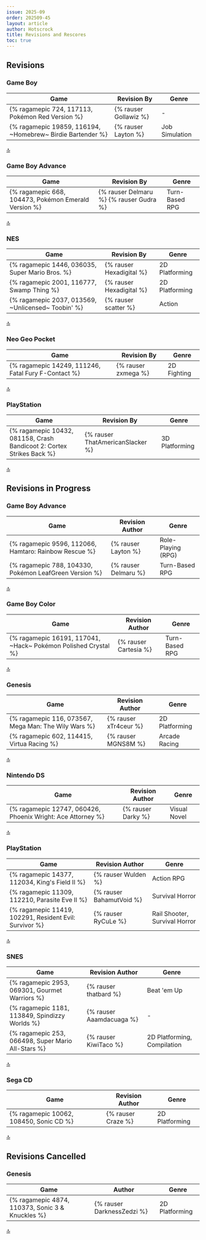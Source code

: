 ```yaml
---
issue: 2025-09
order: 202509-45
layout: article
author: Hotscrock
title: Revisions and Rescores
toc: true
---
```


## Revisions

### Game Boy


| Game                                                       | Revision By           | Genre          |
| ---------------------------------------------------------- | --------------------- | -------------- |
| {% ragamepic 724, 117113, Pokémon Red Version %}           | {% rauser Gollawiz %} | -              |
| {% ragamepic 19859, 116194, ~Homebrew~ Birdie Bartender %} | {% rauser Layton %}   | Job Simulation |

<a href="#toc">:top:</a>


### Game Boy Advance


| Game                                                 | Revision By                             | Genre          |
| ---------------------------------------------------- | --------------------------------------- | -------------- |
| {% ragamepic 668, 104473, Pokémon Emerald Version %} | {% rauser Delmaru %} {% rauser Gudra %} | Turn-Based RPG |

<a href="#toc">:top:</a>


### NES


| Game                                               | Revision By              | Genre          |
| -------------------------------------------------- | ------------------------ | -------------- |
| {% ragamepic 1446, 036035, Super Mario Bros. %}    | {% rauser Hexadigital %} | 2D Platforming |
| {% ragamepic 2001, 116777, Swamp Thing %}          | {% rauser Hexadigital %} | 2D Platforming |
| {% ragamepic 2037, 013569, ~Unlicensed~ Toobin' %} | {% rauser scatter %}     | Action         |

<a href="#toc">:top:</a>


### Neo Geo Pocket


| Game                                                | Revision By         | Genre       |
| --------------------------------------------------- | ------------------- | ----------- |
| {% ragamepic 14249, 111246, Fatal Fury F-Contact %} | {% rauser zxmega %} | 2D Fighting |

<a href="#toc">:top:</a>


### PlayStation


| Game                                                                  | Revision By                      | Genre          |
| --------------------------------------------------------------------- | -------------------------------- | -------------- |
| {% ragamepic 10432, 081158, Crash Bandicoot 2: Cortex Strikes Back %} | {% rauser ThatAmericanSlacker %} | 3D Platforming |

<a href="#toc">:top:</a>



## Revisions in Progress

### Game Boy Advance


| Game                                                   | Revision Author      | Genre              |
| ------------------------------------------------------ | -------------------- | ------------------ |
| {% ragamepic 9596, 112066, Hamtaro: Rainbow Rescue %}  | {% rauser Layton %}  | Role-Playing (RPG) |
| {% ragamepic 788, 104330, Pokémon LeafGreen Version %} | {% rauser Delmaru %} | Turn-Based RPG     |

<a href="#toc">:top:</a>


### Game Boy Color


| Game                                                           | Revision Author       | Genre          |
| -------------------------------------------------------------- | --------------------- | -------------- |
| {% ragamepic 16191, 117041, ~Hack~ Pokémon Polished Crystal %} | {% rauser Cartesia %} | Turn-Based RPG |

<a href="#toc">:top:</a>


### Genesis


| Game                                                 | Revision Author       | Genre          |
| ---------------------------------------------------- | --------------------- | -------------- |
| {% ragamepic 116, 073567, Mega Man: The Wily Wars %} | {% rauser xTr4ceur %} | 2D Platforming |
| {% ragamepic 602, 114415, Virtua Racing %}           | {% rauser MGNS8M %}   | Arcade Racing  |

<a href="#toc">:top:</a>


### Nintendo DS


| Game                                                        | Revision Author    | Genre        |
| ----------------------------------------------------------- | ------------------ | ------------ |
| {% ragamepic 12747, 060426, Phoenix Wright: Ace Attorney %} | {% rauser Darky %} | Visual Novel |

<a href="#toc">:top:</a>


### PlayStation


| Game                                                   | Revision Author          | Genre                         |
| ------------------------------------------------------ | ------------------------ | ----------------------------- |
| {% ragamepic 14377, 112034, King's Field II %}         | {% rauser Wulden %}      | Action RPG                    |
| {% ragamepic 11309, 112210, Parasite Eve II %}         | {% rauser BahamutVoid %} | Survival Horror               |
| {% ragamepic 11419, 102291, Resident Evil: Survivor %} | {% rauser RyCuLe %}      | Rail Shooter, Survival Horror |

<a href="#toc">:top:</a>


### SNES


| Game                                               | Revision Author          | Genre                       |
| -------------------------------------------------- | ------------------------ | --------------------------- |
| {% ragamepic 2953, 069301, Gourmet Warriors %}     | {% rauser thatbard %}    | Beat 'em Up                 |
| {% ragamepic 1181, 113849, Spindizzy Worlds %}     | {% rauser Aaamdacuaga %} | -                           |
| {% ragamepic 253, 066498, Super Mario All-Stars %} | {% rauser KiwiTaco %}    | 2D Platforming, Compilation |

<a href="#toc">:top:</a>


### Sega CD


| Game                                    | Revision Author      | Genre          |
| --------------------------------------- | -------------------- | -------------- |
| {% ragamepic 10062, 108450, Sonic CD %} | {% rauser Craze %} | 2D Platforming |

<a href="#toc">:top:</a>


## Revisions Cancelled

### Genesis


| Game                                             | Author                     | Genre          |
| ------------------------------------------------ | -------------------------- | -------------- |
| {% ragamepic 4874, 110373, Sonic 3 & Knuckles %} | {% rauser DarknessZedzi %} | 2D Platforming |

<a href="#toc">:top:</a>


